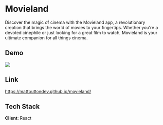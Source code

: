 
# Movieland

Discover the magic of cinema with the Movieland app, a revolutionary creation that brings the world of movies to your fingertips. Whether you're a devoted cinephile or just looking for a great film to watch, Movieland is your ultimate companion for all things cinema.

## Demo

![](https://s6.gifyu.com/images/S8c9f.gif)
## Link
https://mattbuttondev.github.io/movieland/
## Tech Stack

**Client:** React

